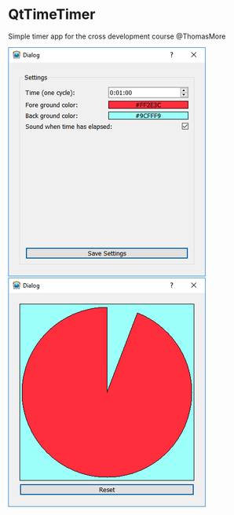 # QtTimeTimer
Simple timer app for the cross development course @ThomasMore

![Screenshot Settings](doc\images\SettingsDialog.png)
![Screenshot Time](doc\images\TimeDialog.png)